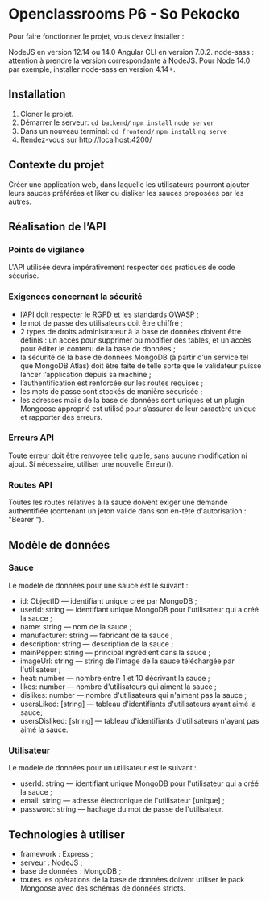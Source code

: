 # Openclassrooms P6 - So Pekocko
Pour faire fonctionner le projet, vous devez installer :

NodeJS en version 12.14 ou 14.0 
Angular CLI en version 7.0.2.
node-sass : attention à prendre la version correspondante à NodeJS. Pour Node 14.0 par exemple, installer node-sass en version 4.14+.

## Installation
1. Cloner le projet.
2. Démarrer le serveur: `cd backend/` `npm install` `node server`
3. Dans un nouveau terminal: `cd frontend/` `npm install` `ng serve`
4. Rendez-vous sur http://localhost:4200/

## Contexte du projet
Créer une application web, dans laquelle les utilisateurs pourront ajouter leurs sauces préférées et liker ou disliker les sauces proposées par les autres.

## Réalisation de l’API

### Points de vigilance
L'API utilisée devra impérativement respecter des pratiques de code sécurisé.

### Exigences concernant la sécurité
- l’API doit respecter le RGPD et les standards OWASP ;
- le mot de passe des utilisateurs doit être chiffré ;
- 2 types de droits administrateur à la base de données doivent
être définis : un accès pour supprimer ou modifier des tables,
et un accès pour éditer le contenu de la base de données ;
- la sécurité de la base de données MongoDB
(à partir d’un service tel que MongoDB Atlas) doit être faite
de telle sorte que le validateur puisse lancer l’application depuis sa machine ;
- l’authentification est renforcée sur les routes requises ;
- les mots de passe sont stockés de manière sécurisée ;
- les adresses mails de la base de données sont uniques et
un plugin Mongoose approprié est utilisé pour s’assurer de leur
caractère unique et rapporter des erreurs.

### Erreurs API
Toute erreur doit être renvoyée telle quelle, sans aucune modification ni ajout. Si nécessaire,
utiliser une nouvelle Erreur().

### Routes API
Toutes les routes relatives à la sauce doivent exiger une demande authentifiée (contenant un
jeton valide dans son en-tête d'autorisation : "Bearer <token>").

## Modèle de données

### Sauce
Le modèle de données pour une sauce est le suivant :
- id: ObjectID — identifiant unique créé par MongoDB ;
- userId: string — identifiant unique MongoDB pour l'utilisateur qui a créé la sauce ;
- name: string — nom de la sauce ;
- manufacturer: string — fabricant de la sauce ;
- description: string — description de la sauce ;
- mainPepper: string — principal ingrédient dans la sauce ;
- imageUrl: string — string de l'image de la sauce téléchargée par l'utilisateur ;
- heat: number — nombre entre 1 et 10 décrivant la sauce ;
- likes: number — nombre d'utilisateurs qui aiment la sauce ;
- dislikes: number — nombre d'utilisateurs qui n'aiment pas la sauce ;
- usersLiked: [string] — tableau d'identifiants d'utilisateurs ayant aimé la sauce;
- usersDisliked: [string] — tableau d'identifiants d'utilisateurs n'ayant pas aimé la sauce.
  
### Utilisateur
Le modèle de données pour un utilisateur est le suivant :
- userId: string — identifiant unique MongoDB pour l'utilisateur qui a créé la sauce ;
- email: string — adresse électronique de l'utilisateur [unique] ;
- password: string — hachage du mot de passe de l'utilisateur.

## Technologies à utiliser
- framework : Express ;
- serveur : NodeJS ;
- base de données : MongoDB ;
- toutes les opérations de la base de données doivent utiliser le pack Mongoose avec des schémas de données stricts.
